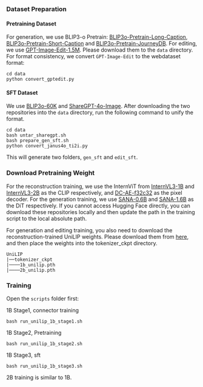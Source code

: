 ### Dataset Preparation
#### Pretraining Dataset
For generation, we use BLIP3-o Pretrain: [BLIP3o-Pretrain-Long-Caption](https://huggingface.co/datasets/BLIP3o/BLIP3o-Pretrain-Long-Caption), [BLIP3o-Pretrain-Short-Caption](https://huggingface.co/datasets/BLIP3o/BLIP3o-Pretrain-Short-Caption) and [BLIP3o-Pretrain-JourneyDB](https://huggingface.co/datasets/BLIP3o/BLIP3o-Pretrain-JourneyDB). For editing, we use [GPT-Image-Edit-1.5M](https://huggingface.co/datasets/UCSC-VLAA/GPT-Image-Edit-1.5M). Please download them to the `data` directory. For format consistency, we convert `GPT-Image-Edit` to the webdataset format:

```
cd data
python convert_gptedit.py
```


#### SFT Dataset
We use [BLIP3o-60K](https://huggingface.co/datasets/BLIP3o/BLIP3o-60k) and [ShareGPT-4o-Image](https://huggingface.co/datasets/FreedomIntelligence/ShareGPT-4o-Image). After downloading the two repositories into the `data` directory, run the following command to unify the format.

```
cd data
bash untar_sharegpt.sh
bash prepare_gen_sft.sh
python convert_janus4o_ti2i.py
```
This will generate two folders, `gen_sft` and `edit_sft`.

### Download Pretraining Weight
For the reconstruction training, we use the InternViT from [InternVL3-1B](https://huggingface.co/OpenGVLab/InternVL3-1B-hf) and [InternVL3-2B](https://huggingface.co/OpenGVLab/InternVL3-2B) as the CLIP respectively, and [DC-AE-f32c32](https://huggingface.co/mit-han-lab/dc-ae-f32c32-sana-1.1-diffusers) as the pixel decoder. For the generation training, we use [SANA-0.6B](https://huggingface.co/Efficient-Large-Model/Sana_600M_512px_diffusers) and [SANA-1.6B](https://huggingface.co/Efficient-Large-Model/Sana_1600M_512px_diffusers) as the DiT respectively. If you cannot access Hugging Face directly, you can download these repositories locally and then update the path in the training script to the local absolute path.

For generation and editing training, you also need to download the reconstruction-trained UniLIP weights. Please download them from [here](https://huggingface.co/kanashi6/UniLIP), and then place the weights into the tokenizer_ckpt directory.
```
UniLIP
|──tokenizer_ckpt
|────1b_unilip.pth
|────2b_unilip.pth
```

### Training
Open the `scripts` folder first:

1B Stage1, connector training

```
bash run_unilip_1b_stage1.sh
```

1B Stage2, Pretraining

```
bash run_unilip_1b_stage2.sh
```
1B Stage3, sft

```
bash run_unilip_1b_stage3.sh
```

2B training is similar to 1B.